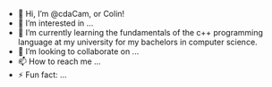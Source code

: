 - 👋 Hi, I’m @cdaCam, or Colin!
- 👀 I’m interested in ...
- 🌱 I’m currently learning the fundamentals of the c++ programming language at my university for my bachelors in computer science.
- 💞️ I’m looking to collaborate on ...
- 📫 How to reach me ...
- ⚡ Fun fact: ...

<!---
cdaCam/cdaCam is a ✨ special ✨ repository because its `README.md` (this file) appears on your GitHub profile.
You can click the Preview link to take a look at your changes.
--->
